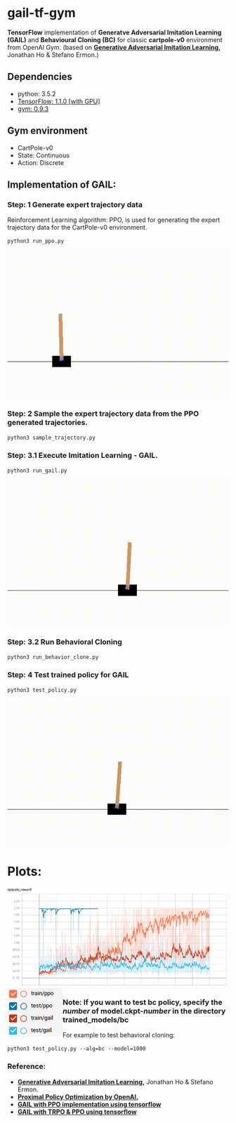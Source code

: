 # gail-tf-gym
**TensorFlow** implementation of **Generatve Adversarial Imitation Learning (GAIL)** and **Behavioural Cloning (BC)** for classic **cartpole-v0** environment from OpenAI Gym. (based on <a href="https://arxiv.org/abs/1606.03476"><b>Generative Adversarial Imitation Learning,</b></a> Jonathan Ho & Stefano Ermon.)

## Dependencies
- python: 3.5.2
- <a href="https://www.tensorflow.org/">TensorFlow: 1.1.0 [with GPU]</a>
- <a href="https://github.com/openai/gym">gym: 0.9.3 </a>

## Gym environment 
- CartPole-v0  
- State: Continuous 
- Action: Discrete 

## Implementation of GAIL:

### Step: 1 Generate expert trajectory data  
Reinforcement Learning algorithm: PPO, is used for generating the expert trajectory data for the CartPole-v0 environment.
```
python3 run_ppo.py
```
<p align= "center">
  <img src="gail(tf)4gym/gif/training_ppo.gif/">
</p>

### Step: 2 Sample the expert trajectory data from the PPO generated trajectories. 
```
python3 sample_trajectory.py
```
### Step: 3.1 Execute Imitation Learning - GAIL.  
```
python3 run_gail.py  
```
<p align= "center">
  <img src="gail(tf)4gym/gif/training_gail.gif/">
</p>

### Step: 3.2 Run Behavioral Cloning  
```
python3 run_behavior_clone.py 
```
### Step: 4 Test trained policy for GAIL
```
python3 test_policy.py
```
<p align= "center">
  <img src="gail(tf)4gym/gif/test_gail.gif/">
</p>

# Plots:

<p>
  <img src="gail(tf)4gym/gif/gail-ppo-bc.png/" align="center">
  <img src="gail(tf)4gym/gif/train&test_ppo_gail.png/" align="left">
</p>


### Note: If you want to test bc policy, specify the _number_ of model.ckpt-_number_ in the directory trained_models/bc  
For example to test behavioral cloning:  
```
python3 test_policy.py --alg=bc --model=1000
```

### Reference:
- <a href="https://arxiv.org/abs/1606.03476"><b>Generative Adversarial Imitation Learning,</b></a> Jonathan Ho & Stefano Ermon.
- <a href="https://blog.openai.com/openai-baselines-ppo/"><b>Proximal Policy Optimization by OpenAI.</b></a> 
- <b><a href="https://github.com/uidilr/gail_ppo_tf">GAIL with PPO implementation using tensorflow</a></b> 
- <b><a href="https://github.com/andrewliao11/gail-tf">GAIL with TRPO & PPO using tensorflow</a></b> 
 
